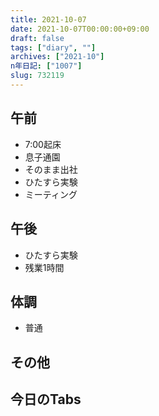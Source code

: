 ```yaml
---
title: 2021-10-07
date: 2021-10-07T00:00:00+09:00
draft: false
tags: ["diary", ""]
archives: ["2021-10"]
n年日記: ["1007"]
slug: 732119
---
```

## 午前
- 7:00起床
- 息子通園
- そのまま出社
- ひたすら実験
- ミーティング
## 午後
- ひたすら実験
- 残業1時間
## 体調
- 普通
## その他
## 今日のTabs